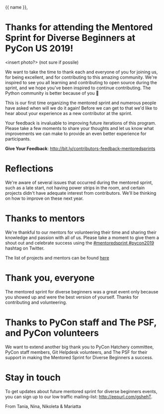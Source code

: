 {{ name }},

# Thanks for attending the Mentored Sprint for Diverse Beginners at PyCon US 2019!

<insert photo?> (not sure if possile)

We want to take the time to thank each and everyone of you for joining us, for being
excellent, and for contributing to this amazing community. We're inspired to see you
all learning and contributing to open source during the sprint, and we
hope you've been inspired to continue contributing. The Python community is better
because of you 💜

This is our first time organizing the mentored sprint and numerous people
have asked when will we do it again! Before we can get to that we'd like to hear
about your experience as a new contributor at the sprint.

Your feedback is invaluable to improving future iterations of this program.
Please take a few moments to share your thoughts and let us know what improvements
we can make to provide an even better experience for participants.

**Give Your Feedback**: http://bit.ly/contributors-feedback-mentoredsprints

# Reflections

We're aware of several issues that occurred during the mentored sprint, such as a late
start, not having power strips in the room, and certain projects didn't have
adequate interest from contributors. We'll be thinking on how to improve on these
next year.

# Thanks to mentors

We're thankful to our mentors for volunteering their time and sharing their knowledge
and passion with all of us. Please take a moment to give them a shout out and celebrate
success using the [#mentoredsprint #pycon2019](https://twitter.com/search?q=%23mentoredsprint%20%23pycon2019&src=typd) hashtag on Twitter.

The list of projects and mentors can be found [here](https://mentored-sprint-for-diverse-beginners.readthedocs.io/projects_list.html)

# Thank you, everyone

The mentored sprint for diverse beginners was a great event only because you showed
up and were the best version of yourself. Thanks for contributing and volunteering.

# Thanks to PyCon staff and The PSF, and PyCon volunteers

We want to extend another big thank you to PyCon Hatchery committee, PyCon staff members, Git
Helpdesk volunteers, and The PSF for their support in making the Mentored Sprint
for Diverse Beginners a success.

# Stay in touch

To get updates about future mentored sprint for diverse beginners events, you
can sign up to our low traffic mailing-list: http://eepurl.com/gshehT.

From Tania, Nina, Nikoleta & Mariatta
